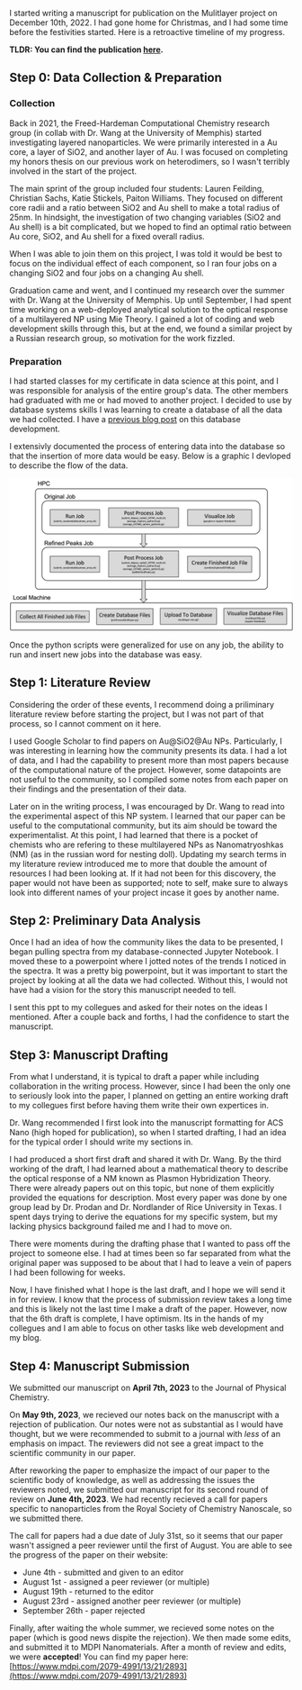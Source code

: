 I started writing a manuscript for publication on the Mulitlayer project on December 10th, 2022. I had gone home for Christmas, and I had some time before the festivities started. Here is a retroactive timeline of my progress. 

**TLDR: You can find the publication [here](https://www.mdpi.com/2079-4991/13/21/2893).**

## Step 0: Data Collection & Preparation
### Collection
Back in 2021, the Freed-Hardeman Computational Chemistry research group (in collab with Dr. Wang at the University of Memphis) started investigating layered nanoparticles. We were primarily interested in a Au core, a layer of SiO2, and another layer of Au. I was focused on completing my honors thesis on our previous work on heterodimers, so I wasn't terribly involved in the start of the project. 

The main sprint of the group included four students: Lauren Feilding, Christian Sachs, Katie Stickels, Paiton Williams. They focused on different core radii and a ratio between SiO2 and Au shell to make a total radius of 25nm. In hindsight, the investigation of two changing variables (SiO2 and Au shell) is a bit complicated, but we hoped to find an optimal ratio between Au core, SiO2, and Au shell for a fixed overall radius.

When I was able to join them on this project, I was told it would be best to focus on the individual effect of each component, so I ran four jobs on a changing SiO2 and four jobs on a changing Au shell. 

Graduation came and went, and I continued my research over the summer with Dr. Wang at the University of Memphis. Up until September, I had spent time working on a web-deployed analytical solution to the optical response of a multilayered NP using Mie Theory. I gained a lot of coding and web development skills through this, but at the end, we found a similar project by a Russian research group, so motivation for the work fizzled.

### Preparation
I had started classes for my certificate in data science at this point, and I was responsible for analysis of the entire group's data. The other members had graduated with me or had moved to another project. I decided to use by database systems skills I was learning to create a database of all the data we had collected. I have a [previous blog post](https://kombateldridge.github.io/2022/09/09/Au-SiO2-Au-Multilayer-Project-Update-1.html) on this database development.

I extensivly documented the process of entering data into the database so that the insertion of more data would be easy. Below is a graphic I devloped to describe the flow of the data.

![](/files/databaseOutline.png)

Once the python scripts were generalized for use on any job, the ability to run and insert new jobs into the database was easy. 

## Step 1: Literature Review
Considering the order of these events, I recommend doing a priliminary literature review before starting the project, but I was not part of that process, so I cannot comment on it here.

I used Google Scholar to find papers on Au@SiO2@Au NPs. Particularly, I was interesting in learning how the community presents its data. I had a lot of data, and I had the capability to present more than most papers because of the computational nature of the project. However, some datapoints are not useful to the community, so I compiled some notes from each paper on their findings and the presentation of their data. 

Later on in the writing process, I was encouraged by Dr. Wang to read into the experimental aspect of this NP system. I learned that our paper can be useful to the computational community, but its aim should be toward the experimentalist. At this point, I had learned that there is a pocket of chemists who are refering to these multilayered NPs as Nanomatryoshkas (NM) (as in the russian word for nesting doll). Updating my search terms in my literature review introduced me to more that double the amount of resources I had been looking at. If it had not been for this discovery, the paper would not have been as supported; note to self, make sure to always look into different names of your project incase it goes by another name.

## Step 2: Preliminary Data Analysis
Once I had an idea of how the community likes the data to be presented, I began pulling spectra from my database-connected Jupyter Notebook. I moved these to a powerpoint where I jotted notes of the trends I noticed in the spectra. It was a pretty big powerpoint, but it was important to start the project by looking at all the data we had collected. Without this, I would not have had a vision for the story this manuscript needed to tell.

I sent this ppt to my collegues and asked for their notes on the ideas I mentioned. After a couple back and forths, I had the confidence to start the manuscript.

## Step 3: Manuscript Drafting
From what I understand, it is typical to draft a paper while including collaboration in the writing process. However, since I had been the only one to seriously look into the paper, I planned on getting an entire working draft to my collegues first before having them write their own expertices in. 

Dr. Wang recommended I first look into the manuscript formatting for ACS Nano (high hoped for publication), so when I started drafting, I had an idea for the typical order I should write my sections in.

I had produced a short first draft and shared it with Dr. Wang. By the third working of the draft, I had learned about a mathematical theory to describe the optical response of a NM known as Plasmon Hybridization Theory. There were already papers out on this topic, but none of them explicitly provided the equations for description. Most every paper was done by one group lead by Dr. Prodan and Dr. Nordlander of Rice University in Texas. I spent days trying to derive the equations for my specific system, but my lacking physics background failed me and I had to move on.

There were moments during the drafting phase that I wanted to pass off the project to someone else. I had at times been so far separated from what the original paper was supposed to be about that I had to leave a vein of papers I had been following for weeks. 

Now, I have finished what I hope is the last draft, and I hope we will send it in for review. I know that the process of submission review takes a long time and this is likely not the last time I make a draft of the paper. However, now that the 6th draft is complete, I have optimism. Its in the hands of my collegues and I am able to focus on other tasks like web development and my blog.

## Step 4: Manuscript Submission
We submitted our manuscript on **April 7th, 2023** to the Journal of Physical Chemistry.

On **May 9th, 2023**, we recieved our notes back on the manuscript with a rejection of publication. Our notes were not as substantial as I would have thought, but we were recommended to submit to a journal with *less* of an emphasis on impact. The reviewers did not see a great impact to the scientific community in our paper.

After reworking the paper to emphasize the impact of our paper to the scientific body of knowledge, as well as addressing the issues the reviewers noted, we submitted our manuscript for its second round of review on **June 4th, 2023**. We had recently recieved a call for papers specific to nanoparticles from the Royal Society of Chemistry Nanoscale, so we submitted there.

The call for papers had a due date of July 31st, so it seems that our paper wasn't assigned a peer reviewer until the first of August. You are able to see the progress of the paper on their website:

* June 4th - submitted and given to an editor
* August 1st - assigned a peer reviewer (or multiple)
* August 19th - returned to the editor
* August 23rd - assigned another peer reviewer (or multiple)
* September 26th - paper rejected

Finally, after waiting the whole summer, we recieved some notes on the paper (which is good news dispite the rejection). We then made some edits, and submitted it to MDPI Nanomaterials. After a month of review and edits, we were **accepted**! You can find my paper here: [https://www.mdpi.com/2079-4991/13/21/2893](https://www.mdpi.com/2079-4991/13/21/2893)
